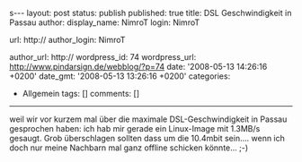 s---
layout: post
status: publish
published: true
title: DSL Geschwindigkeit in Passau
author:
  display_name: NimroT
  login: NimroT
  
  url: http://
author_login: NimroT

author_url: http://
wordpress_id: 74
wordpress_url: http://www.pindarsign.de/webblog/?p=74
date: '2008-05-13 14:26:16 +0200'
date_gmt: '2008-05-13 13:26:16 +0200'
categories:
- Allgemein
tags: []
comments: []
---
<p>weil wir vor kurzem mal über die maximale DSL-Geschwindigkeit in Passau gesprochen haben: ich hab mir gerade ein Linux-Image mit 1.3MB/s gesaugt. Grob überschlagen sollten dass um die 10.4mbit sein.... wenn ich doch nur meine Nachbarn mal ganz offline schicken könnte... ;-)</p>
